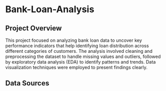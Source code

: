 # Bank-Loan-Analysis

## Project Overview

This project focused on analyzing bank loan data to uncover key performance indicators that help identifying loan distribution across different categories of customers. The analysis involved cleaning and preprocessing the dataset to handle missing values and outliers, followed by exploratory data analysis (EDA) to identify patterns and trends. Data visualization techniques were employed to present findings clearly.

## Data Sources

